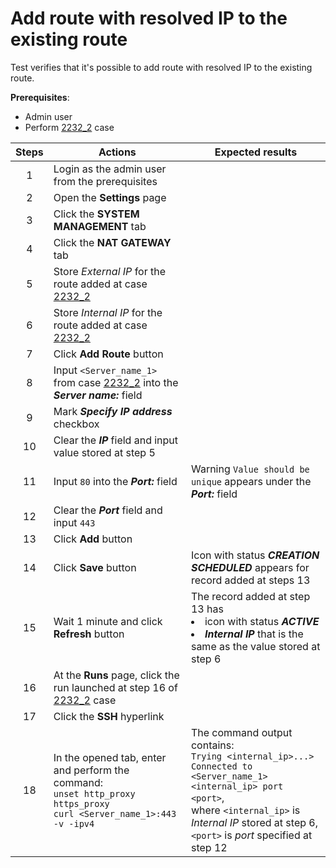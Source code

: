 # Add route with resolved IP to the existing route

Test verifies that it's possible to add route with resolved IP to the existing route.

**Prerequisites**:
- Admin user
- Perform [2232_2](2232_2.md) case

| Steps | Actions | Expected results |
| :---: | --- | --- |
| 1 | Login as the admin user from the prerequisites | |
| 2 | Open the **Settings** page | |
| 3 | Click the **SYSTEM MANAGEMENT** tab | |
| 4 | Click the **NAT GATEWAY** tab | |
| 5 | Store *External IP* for the route added at case [2232_2](2232_2.md) | |
| 6 | Store *Internal IP* for the route added at case [2232_2](2232_2.md) | |
| 7 | Click **Add Route** button | |
| 8 | Input `<Server_name_1>` from case [2232_2](2232_2.md) into the ***Server name:*** field |  |
| 9 | Mark ***Specify IP address*** checkbox | |
| 10 | Clear the ***IP*** field and input value stored at step 5 | |
| 11 | Input `80` into the ***Port:*** field | Warning `Value should be unique` appears under the ***Port:*** field |
| 12 | Clear the ***Port*** field and input `443` | |
| 13 | Click **Add** button | |
| 14 | Click **Save** button | Icon with status ***CREATION SCHEDULED*** appears for record added at steps 13 |
| 15 | Wait 1 minute and click **Refresh** button | The record added at step 13 has <li> icon with status ***ACTIVE*** <li> ***Internal IP*** that is the same as the value stored at step 6 |
| 16 |At the **Runs** page, click the run launched at step 16 of [2232_2](2232_2.md) case| |
| 17 | Click the **SSH** hyperlink | |
| 18 | In the opened tab, enter and perform the command: <br>`unset http_proxy https_proxy` <br> `curl <Server_name_1>:443 -v -ipv4` | The command output contains: <br> `Trying <internal_ip>...>` <br> `Connected to <Server_name_1> <internal_ip> port <port>`, <br> where `<internal_ip>` is *Internal IP* stored at step 6, `<port>` is *port* specified at step 12 |
